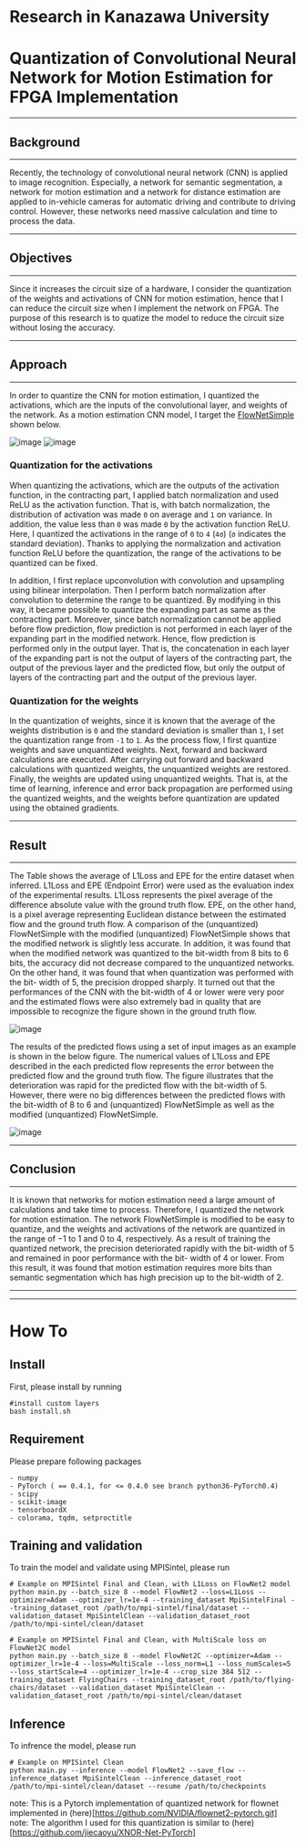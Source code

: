 # Research in Kanazawa University
# Quantization of Convolutional Neural Network for Motion Estimation for FPGA Implementation

- - -
## Background
- - -
Recently, the technology of convolutional neural network (CNN) is applied to image recognition. Especially, a network for semantic segmentation, a network for motion estimation and a network for distance estimation are applied to in-vehicle cameras for automatic driving and contribute to driving control. However, these networks need massive calculation and time to process the data. 



- - -
## Objectives
- - -
Since it increases the circuit size of a hardware, I consider the quantization of the weights and activations of CNN for motion estimation, hence that I can reduce the circuit size when I implement the network on FPGA.
The purpose of this research is to quatize the model to reduce the circuit size without losing the accuracy.

- - -
## Approach
- - -
In order to quantize the CNN for motion estimation, I quantized the activations, which are the inputs of the convolutional layer, and weights of the network. 
As a motion estimation CNN model, I target the [FlowNetSimple](https://github.com/NVIDIA/flownet2-pytorch.git) shown below.

![image](https://github.com/tinaba96/master_old/assets/57109730/db7cf0ce-665b-419d-b0fd-7d541b278f41)
![image](https://github.com/tinaba96/Quantization-Flownet2-Pytorch/assets/57109730/f904e965-eefa-48cf-b091-d373ae26d36b)

### Quantization for the activations
When quantizing the activations, which are the outputs of the activation function, in the contracting part, I applied batch normalization and used ReLU as the activation function. That is, with batch normalization, the distribution of activation was made `0` on average and `1` on variance. In addition, the value less than `0` was made `0` by the activation function ReLU. Here, I quantized the activations in the range of `0` to `4` (`4σ`) (`σ` indicates the standard deviation). Thanks to applying the normalization and activation function ReLU before the quantization, the range of the activations to be quantized can be fixed.

 In addition, I first replace upconvolution with convolution and upsampling using bilinear interpolation. Then I perform batch normalization after convolution to determine the range to be quantized. By modifying in this way, it became possible to quantize the expanding part as same as the contracting part. Moreover, since batch normalization cannot be applied before flow prediction, flow prediction is not performed in each layer of the expanding part in the modified network. Hence, flow prediction is performed only in the output layer. That is, the concatenation in each layer of the expanding part is not the output of layers of the contracting part, the output of the previous layer and the predicted flow, but only the output of layers of the contracting part and the output of the previous layer.
 

### Quantization for the weights
In the quantization of weights, since it is known that the average of the weights distribution is `0` and the standard deviation is smaller than `1`, I set the quantization range from `-1` to `1`. As the process flow, I first quantize weights and save unquantized weights. Next, forward and backward calculations are executed. After carrying out forward and backward calculations with quantized weights, the unquantized weights are restored. Finally, the weights are updated using unquantized weights. That is, at the time of learning, inference and error back propagation are performed using the quantized weights, and the weights before quantization are updated using the obtained gradients.



- - -
## Result
- - -
The Table shows the average of L1Loss and EPE for the entire dataset when inferred. L1Loss and EPE (Endpoint Error) were used as the evaluation index of the experimental results. L1Loss represents the pixel average of the difference absolute value with the ground truth flow. EPE, on the other hand, is a pixel average representing Euclidean distance between the estimated flow and the ground truth flow.
A comparison of the (unquantized) FlowNetSimple with the modified (unquantized) FlowNetSimple shows that the modified network is slightly less accurate. In addition, it was found that when the modified network was quantized to the bit-width from 8 bits to 6 bits, the accuracy did not decrease compared to the unquantized networks. On the other hand, it was found that when quantization was performed with the bit- width of 5, the precision dropped sharply. It turned out that the performances of the CNN with the bit-width of 4 or lower were very poor and the estimated flows were also extremely bad in quality that are impossible to recognize the figure shown in the ground truth flow.

![image](https://github.com/tinaba96/master_old/assets/57109730/333ebbf9-33d0-49dc-affc-9c56e2557950)

The results of the predicted flows using a set of input images as an example is shown in the below figure. The numerical values of L1Loss and EPE described in the each predicted flow represents the error between the predicted flow and the ground truth flow. The figure illustrates that the deterioration was rapid for the predicted flow with the bit-width of 5. However, there were no big differences between the predicted flows with the bit-width of 8 to 6 and (unquantized) FlowNetSimple as well as the modified (unquantized) FlowNetSimple.

![image](https://github.com/tinaba96/Quantization-Flownet2-Pytorch/assets/57109730/b024da22-c39a-4a5f-8d4c-ebfec0b169cc)


- - -
## Conclusion
- - -
It is known that networks for motion estimation need a large amount of calculations and take time to process. Therefore, I quantized the network for motion estimation. The network FlowNetSimple is modified to be easy to quantize, and the weights and activations of the network are quantized in the range of −1 to 1 and 0 to 4, respectively. As a result of training the quantized network, the precision deteriorated rapidly with the bit-width of 5 and remained in poor performance with the bit- width of 4 or lower. From this result, it was found that motion estimation requires more bits than semantic segmentation which has high precision up to the bit-width of 2.



- - -
- - -

# How To

## Install
First, please install by running
```
#install custom layers
bash install.sh
```

## Requirement
Please prepare following packages
```
- numpy
- PyTorch ( == 0.4.1, for <= 0.4.0 see branch python36-PyTorch0.4)
- scipy
- scikit-image
- tensorboardX
- colorama, tqdm, setproctitle
```

## Training and validation
To train the model and validate using MPISintel, please run 
```
# Example on MPISintel Final and Clean, with L1Loss on FlowNet2 model
python main.py --batch_size 8 --model FlowNet2 --loss=L1Loss --optimizer=Adam --optimizer_lr=1e-4 --training_dataset MpiSintelFinal --training_dataset_root /path/to/mpi-sintel/final/dataset --validation_dataset MpiSintelClean --validation_dataset_root /path/to/mpi-sintel/clean/dataset

# Example on MPISintel Final and Clean, with MultiScale loss on FlowNet2C model 
python main.py --batch_size 8 --model FlowNet2C --optimizer=Adam --optimizer_lr=1e-4 --loss=MultiScale --loss_norm=L1 --loss_numScales=5 --loss_startScale=4 --optimizer_lr=1e-4 --crop_size 384 512 --training_dataset FlyingChairs --training_dataset_root /path/to/flying-chairs/dataset --validation_dataset MpiSintelClean --validation_dataset_root /path/to/mpi-sintel/clean/dataset
```

## Inference
To infrence the model, please run
```
# Example on MPISintel Clean
python main.py --inference --model FlowNet2 --save_flow --inference_dataset MpiSintelClean --inference_dataset_root /path/to/mpi-sintel/clean/dataset --resume /path/to/checkpoints
```


note: This is a Pytorch implementation of quantized network for flownet implemented in (here)[https://github.com/NVIDIA/flownet2-pytorch.git]  
note: The algorithm I used for this quantization is similar to (here)[https://github.com/jiecaoyu/XNOR-Net-PyTorch]
